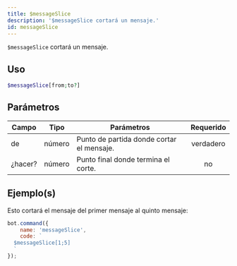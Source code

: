 ```yaml
---
title: $messageSlice
description: '$messageSlice cortará un mensaje.'
id: messageSlice
---
```


`$messageSlice` cortará un mensaje.

## Uso

```php
$messageSlice[from;to?]
```

## Parámetros

| Campo   | Tipo   | Parámetros                                | Requerido |
| ------- | ------ | ----------------------------------------- |:---------:|
| de      | número | Punto de partida donde cortar el mensaje. | verdadero |
| ¿hacer? | número | Punto final donde termina el corte.       |    no     |

## Ejemplo(s)

Esto cortará el mensaje del primer mensaje al quinto mensaje:

```javascript
bot.command({
    name: 'messageSlice',
    code: `
  $messageSlice[1;5]
  `
});
```
